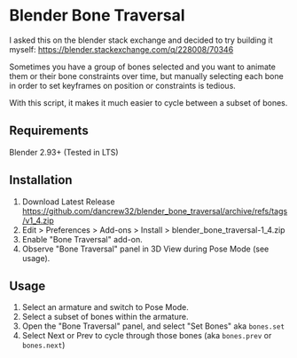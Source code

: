# Blender Bone Traversal

I asked this on the blender stack exchange and decided to try building it myself:
https://blender.stackexchange.com/q/228008/70346

Sometimes you have a group of bones selected and you want to animate them or their bone constraints over time, but manually selecting each bone in order to set keyframes on position or constraints is tedious.

With this script, it makes it much easier to cycle between a subset of bones.

## Requirements
Blender 2.93+ (Tested in LTS)

## Installation
1. Download Latest Release https://github.com/dancrew32/blender_bone_traversal/archive/refs/tags/v1_4.zip
2. Edit > Preferences > Add-ons > Install > blender_bone_traversal-1_4.zip
3. Enable "Bone Traversal" add-on.
3. Observe "Bone Traversal" panel in 3D View during Pose Mode (see usage).

## Usage

1. Select an armature and switch to Pose Mode.
2. Select a subset of bones within the armature.
3. Open the "Bone Traversal" panel, and select "Set Bones" aka `bones.set`
4. Select Next or Prev to cycle through those bones (aka `bones.prev` or `bones.next`)
